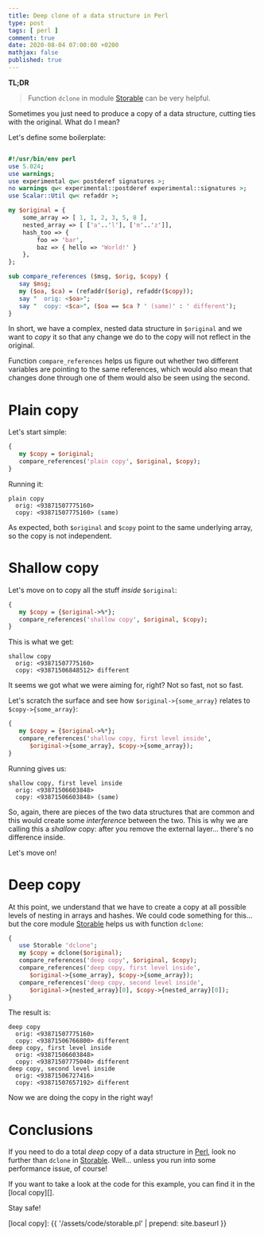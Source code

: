 ```yaml
---
title: Deep clone of a data structure in Perl
type: post
tags: [ perl ]
comment: true
date: 2020-08-04 07:00:00 +0200
mathjax: false
published: true
---
```


**TL;DR**

> Function `dclone` in module [Storable][] can be very helpful.

Sometimes you just need to produce a copy of a data structure, cutting
ties with the original. What do I mean?

Let's define some boilerplate:

```perl

#!/usr/bin/env perl
use 5.024;
use warnings;
use experimental qw< postderef signatures >;
no warnings qw< experimental::postderef experimental::signatures >;
use Scalar::Util qw< refaddr >;

my $original = {
    some_array => [ 1, 1, 2, 3, 5, 8 ],
    nested_array => [ ['a'..'l'], ['m'..'z']],
    hash_too => {
        foo => 'bar',
        baz => { hello => 'World!' }
    },
};

sub compare_references ($msg, $orig, $copy) {
   say $msg;
   my ($oa, $ca) = (refaddr($orig), refaddr($copy));
   say "  orig: <$oa>";
   say "  copy: <$ca>", ($oa == $ca ? ' (same)' : ' different');
}
```

In short, we have a complex, nested data structure in `$original` and we
want to *copy* it so that any change we do to the copy will not reflect
in the original.

Function `compare_references` helps us figure out whether two different
variables are pointing to the same references, which would also mean
that changes done through one of them would also be seen using the
second.

# Plain copy

Let's start simple:

```perl
{
   my $copy = $original;
   compare_references('plain copy', $original, $copy);
}
```

Running it:

```text
plain copy
  orig: <93871507775160>
  copy: <93871507775160> (same)
```

As expected, both `$original` and `$copy` point to the same underlying
array, so the copy is not independent.

# Shallow copy

Let's move on to copy all the stuff *inside* `$original`:

```perl
{
   my $copy = {$original->%*};
   compare_references('shallow copy', $original, $copy);
}
```

This is what we get:

```text
shallow copy
  orig: <93871507775160>
  copy: <93871506848512> different
```

It seems we got what we were aiming for, right? Not so fast, not so
fast.

Let's scratch the surface and see how `$original->{some_array}` relates
to `$copy->{some_array}`:

```perl
{
   my $copy = {$original->%*};
   compare_references('shallow copy, first level inside',
      $original->{some_array}, $copy->{some_array});
}
```

Running gives us:

```text
shallow copy, first level inside
  orig: <93871506603848>
  copy: <93871506603848> (same)
```

So, again, there are pieces of the two data structures that are common
and this would create some *interference* between the two. This is why
we are calling this a *shallow* copy: after you remove the external
layer... there's no difference inside.

Let's move on!

# Deep copy

At this point, we understand that we have to create a copy at all
possible levels of nesting in arrays and hashes. We could code something
for this... but the core module [Storable][] helps us with function
`dclone`:

```perl
{
   use Storable 'dclone';
   my $copy = dclone($original);
   compare_references('deep copy', $original, $copy);
   compare_references('deep copy, first level inside',
      $original->{some_array}, $copy->{some_array});
   compare_references('deep copy, second level inside',
      $original->{nested_array}[0], $copy->{nested_array}[0]);
}
```

The result is:

```text
deep copy
  orig: <93871507775160>
  copy: <93871506766800> different
deep copy, first level inside
  orig: <93871506603848>
  copy: <93871507775040> different
deep copy, second level inside
  orig: <93871506727416>
  copy: <93871507657192> different
```

Now we are doing the copy in the right way!


# Conclusions

If you need to do a total *deep* copy of a data structure in [Perl][],
look no further than `dclone` in [Storable][]. Well... unless you run
into some performance issue, of course!

If you want to take a look at the code for this example, you can find it
in the [local copy][].

Stay safe!

[Perl]: https://www.perl.org/
[Storable]: https://metacpan.org/pod/Storable
[local copy]: {{ '/assets/code/storable.pl' | prepend: site.baseurl }}
